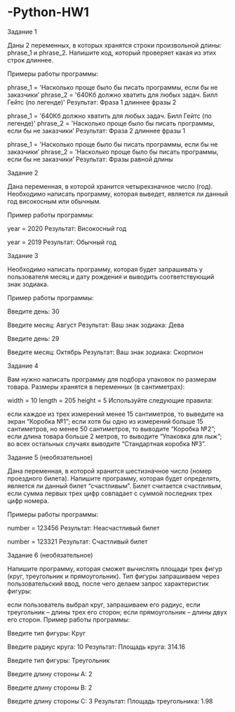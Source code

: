 # -Python-HW1
Задание 1

Даны 2 переменных, в которых хранятся строки произвольной длины: phrase_1 и phrase_2. Напишите код, который проверяет какая из этих строк длиннее.

Примеры работы программы:

phrase_1 = 'Насколько проще было бы писать программы, если бы не заказчики’ phrase_2 = '640Кб должно хватить для любых задач. Билл Гейтс (по легенде)' Результат: Фраза 1 длиннее фразы 2

phrase_1 = '640Кб должно хватить для любых задач. Билл Гейтс (по легенде)' phrase_2 = 'Насколько проще было бы писать программы, если бы не заказчики’ Результат: Фраза 2 длиннее фразы 1

phrase_1 = 'Насколько проще было бы писать программы, если бы не заказчики’ phrase_2 = 'Насколько проще было бы писать программы, если бы не заказчики’ Результат: Фразы равной длины

Задание 2

Дана переменная, в которой хранится четырехзначное число (год). Необходимо написать программу, которая выведет, является ли данный год високосным или обычным.

Пример работы программы:

year = 2020 Результат: Високосный год

year = 2019 Результат: Обычный год

Задание 3

Необходимо написать программу, которая будет запрашивать у пользователя месяц и дату рождения и выводить соответствующий знак зодиака.

Пример работы программы:

Введите день: 30

Введите месяц: Август Результат: Ваш знак зодиака: Дева

Введите день: 29

Введите месяц: Октябрь Результат: Ваш знак зодиака: Скорпион

Задание 4

Вам нужно написать программу для подбора упаковок по размерам товара. Размеры хранятся в переменных (в сантиметрах):

width = 10 length = 205 height = 5 Используйте следующие правила:

если каждое из трех измерений менее 15 сантиметров, то выведите на экран “Коробка №1”; если хотя бы одно из измерений больше 15 сантиметров, но менее 50 сантиметров, то выводите “Коробка №2”; если длина товара больше 2 метров, то выводите “Упаковка для лыж”; во всех остальных случаях выводите “Стандартная коробка №3”.

Задание 5 (необязательное)

Дана переменная, в которой хранится шестизначное число (номер проездного билета). Напишите программу, которая будет определять, является ли данный билет “счастливым”. Билет считается счастливым, если сумма первых трех цифр совпадает с суммой последних трех цифр номера.

Примеры работы программы:

number = 123456 Результат: Неасчастливый билет

number = 123321 Результат: Счастливый билет

Задание 6 (необязательное)

Напишите программу, которая сможет вычислять площади трех фигур (круг, треугольник и прямоугольник). Тип фигуры запрашиваем через пользовательский ввод, после чего делаем запрос характеристик фигуры:

если пользователь выбрал круг, запрашиваем его радиус, если треугольник – длины трех его сторон; если прямоугольник – длины двух его сторон. Пример работы программы:

Введите тип фигуры: Круг

Введите радиус круга: 10 Результат: Площадь круга: 314.16

Введите тип фигуры: Треугольник

Введите длину стороны A: 2

Введите длину стороны B: 2

Введите длину стороны C: 3 Результат: Площадь треугольника: 1.98
